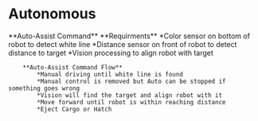<h1>Autonomous</h1>
    **Auto-Assist Command**
        **Requirments**
            *Color sensor on bottom of robot to detect white line
            *Distance sensor on front of robot to detect distance to target
            *Vision processing to align robot with target

        **Auto-Assist Command Flow**
            *Manual driving until white line is found
            *Manual control is removed but Auto can be stopped if something goes wrong
            *Vision will find the target and align robot with it
            *Move forward until robot is within reaching distance
            *Eject Cargo or Hatch
